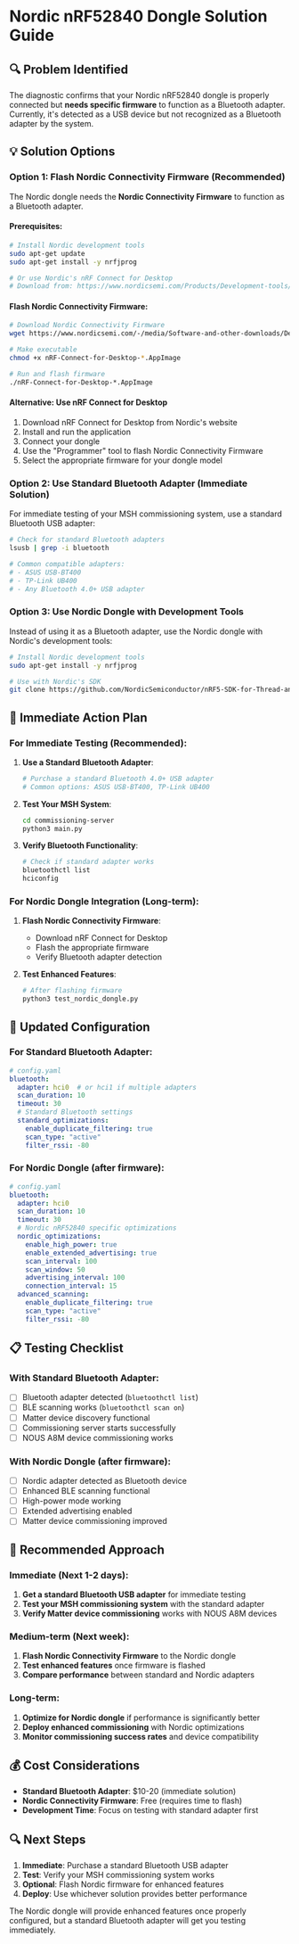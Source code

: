 # Nordic nRF52840 Dongle Solution Guide

## 🔍 Problem Identified

The diagnostic confirms that your Nordic nRF52840 dongle is properly connected but **needs specific firmware** to function as a Bluetooth adapter. Currently, it's detected as a USB device but not recognized as a Bluetooth adapter by the system.

## 💡 Solution Options

### Option 1: Flash Nordic Connectivity Firmware (Recommended)

The Nordic dongle needs the **Nordic Connectivity Firmware** to function as a Bluetooth adapter.

#### Prerequisites:
```bash
# Install Nordic development tools
sudo apt-get update
sudo apt-get install -y nrfjprog

# Or use Nordic's nRF Connect for Desktop
# Download from: https://www.nordicsemi.com/Products/Development-tools/nRF-Connect-for-Desktop
```

#### Flash Nordic Connectivity Firmware:
```bash
# Download Nordic Connectivity Firmware
wget https://www.nordicsemi.com/-/media/Software-and-other-downloads/Desktop-software/nRF-Connect-for-Desktop/3.x.x/nRF-Connect-for-Desktop-3.x.x.x.AppImage

# Make executable
chmod +x nRF-Connect-for-Desktop-*.AppImage

# Run and flash firmware
./nRF-Connect-for-Desktop-*.AppImage
```

#### Alternative: Use nRF Connect for Desktop
1. Download nRF Connect for Desktop from Nordic's website
2. Install and run the application
3. Connect your dongle
4. Use the "Programmer" tool to flash Nordic Connectivity Firmware
5. Select the appropriate firmware for your dongle model

### Option 2: Use Standard Bluetooth Adapter (Immediate Solution)

For immediate testing of your MSH commissioning system, use a standard Bluetooth USB adapter:

```bash
# Check for standard Bluetooth adapters
lsusb | grep -i bluetooth

# Common compatible adapters:
# - ASUS USB-BT400
# - TP-Link UB400
# - Any Bluetooth 4.0+ USB adapter
```

### Option 3: Use Nordic Dongle with Development Tools

Instead of using it as a Bluetooth adapter, use the Nordic dongle with Nordic's development tools:

```bash
# Install Nordic development tools
sudo apt-get install -y nrfjprog

# Use with Nordic's SDK
git clone https://github.com/NordicSemiconductor/nRF5-SDK-for-Thread-and-Zigbee
```

## 🚀 Immediate Action Plan

### For Immediate Testing (Recommended):

1. **Use a Standard Bluetooth Adapter**:
   ```bash
   # Purchase a standard Bluetooth 4.0+ USB adapter
   # Common options: ASUS USB-BT400, TP-Link UB400
   ```

2. **Test Your MSH System**:
   ```bash
   cd commissioning-server
   python3 main.py
   ```

3. **Verify Bluetooth Functionality**:
   ```bash
   # Check if standard adapter works
   bluetoothctl list
   hciconfig
   ```

### For Nordic Dongle Integration (Long-term):

1. **Flash Nordic Connectivity Firmware**:
   - Download nRF Connect for Desktop
   - Flash the appropriate firmware
   - Verify Bluetooth adapter detection

2. **Test Enhanced Features**:
   ```bash
   # After flashing firmware
   python3 test_nordic_dongle.py
   ```

## 🔧 Updated Configuration

### For Standard Bluetooth Adapter:
```yaml
# config.yaml
bluetooth:
  adapter: hci0  # or hci1 if multiple adapters
  scan_duration: 10
  timeout: 30
  # Standard Bluetooth settings
  standard_optimizations:
    enable_duplicate_filtering: true
    scan_type: "active"
    filter_rssi: -80
```

### For Nordic Dongle (after firmware):
```yaml
# config.yaml
bluetooth:
  adapter: hci0
  scan_duration: 10
  timeout: 30
  # Nordic nRF52840 specific optimizations
  nordic_optimizations:
    enable_high_power: true
    enable_extended_advertising: true
    scan_interval: 100
    scan_window: 50
    advertising_interval: 100
    connection_interval: 15
  advanced_scanning:
    enable_duplicate_filtering: true
    scan_type: "active"
    filter_rssi: -80
```

## 📋 Testing Checklist

### With Standard Bluetooth Adapter:
- [ ] Bluetooth adapter detected (`bluetoothctl list`)
- [ ] BLE scanning works (`bluetoothctl scan on`)
- [ ] Matter device discovery functional
- [ ] Commissioning server starts successfully
- [ ] NOUS A8M device commissioning works

### With Nordic Dongle (after firmware):
- [ ] Nordic adapter detected as Bluetooth device
- [ ] Enhanced BLE scanning functional
- [ ] High-power mode working
- [ ] Extended advertising enabled
- [ ] Matter device commissioning improved

## 🎯 Recommended Approach

### Immediate (Next 1-2 days):
1. **Get a standard Bluetooth USB adapter** for immediate testing
2. **Test your MSH commissioning system** with the standard adapter
3. **Verify Matter device commissioning** works with NOUS A8M devices

### Medium-term (Next week):
1. **Flash Nordic Connectivity Firmware** to the Nordic dongle
2. **Test enhanced features** once firmware is flashed
3. **Compare performance** between standard and Nordic adapters

### Long-term:
1. **Optimize for Nordic dongle** if performance is significantly better
2. **Deploy enhanced commissioning** with Nordic optimizations
3. **Monitor commissioning success rates** and device compatibility

## 💰 Cost Considerations

- **Standard Bluetooth Adapter**: $10-20 (immediate solution)
- **Nordic Connectivity Firmware**: Free (requires time to flash)
- **Development Time**: Focus on testing with standard adapter first

## 🔍 Next Steps

1. **Immediate**: Purchase a standard Bluetooth USB adapter
2. **Test**: Verify your MSH commissioning system works
3. **Optional**: Flash Nordic firmware for enhanced features
4. **Deploy**: Use whichever solution provides better performance

The Nordic dongle will provide enhanced features once properly configured, but a standard Bluetooth adapter will get you testing immediately. 